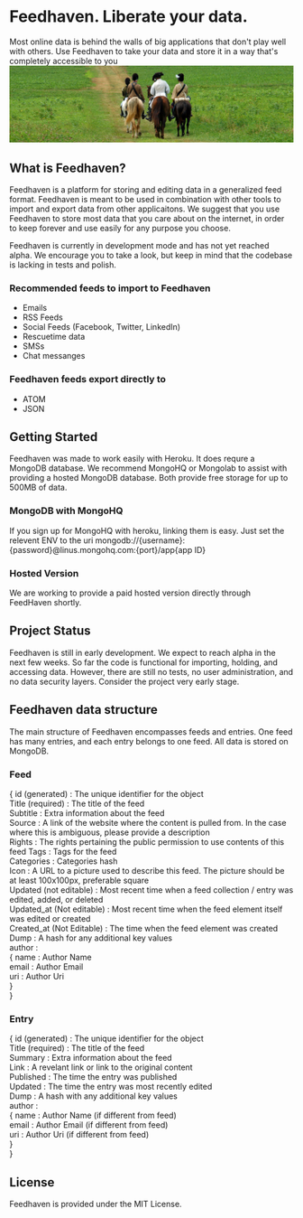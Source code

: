 # Feedhaven.  Liberate your data.
Most online data is behind the walls of big applications that don't play
well with others.  Use Feedhaven to take your data and store it in a way
that's completely accessible to you  
![revolution](doc/images/revolution_wide.png)
## What is Feedhaven?

Feedhaven is a platform for storing and editing data in a generalized feed format.  Feedhaven is meant to be used in combination with other tools to import and export data from other applicaitons.  We suggest that you use Feedhaven to store most data that you care about on the internet, in order to keep forever and use easily for any purpose you choose.  
  
Feedhaven is currently in development mode and has not yet reached
alpha.  We encourage you to take a look, but keep in mind that the
codebase is lacking in tests and polish.


### Recommended feeds to import to Feedhaven
* Emails
* RSS Feeds
* Social Feeds (Facebook, Twitter, LinkedIn)
* Rescuetime data
* SMSs
* Chat messanges

### Feedhaven feeds export directly to
* ATOM
* JSON

## Getting Started
Feedhaven was made to work easily with Heroku.  It does requre a MongoDB
database.  We recommend MongoHQ or Mongolab to assist with providing a
hosted MongoDB database.  Both provide free storage for up to 500MB of
data.

### MongoDB with MongoHQ
If you sign up for MongoHQ with heroku, linking them is easy.  Just set the relevent ENV to
the uri mongodb://{username}:{password}@linus.mongohq.com:{port}/app{app
ID}

### Hosted Version
We are working to provide a paid hosted version directly through
FeedHaven shortly.

## Project Status
Feedhaven is still in early development.  We expect to reach alpha in the next
few weeks.  So far the code is functional for importing, holding, and
accessing data.  However, there are still no tests, no user
administration, and no data security layers.  Consider the project very
early stage.

## Feedhaven data structure
The main structure of Feedhaven encompasses feeds and entries.  One feed has many entries, and each entry belongs to one feed.  All data is stored on MongoDB.

### Feed
{ id (generated) : The unique identifier for the object  
  Title (required) : The title of the feed  
  Subtitle : Extra information about the feed  
  Source : A link of the website where the content is pulled from. In the case where this is ambiguous, please provide a description  
  Rights : The rights pertaining the public permission to use contents of this feed 
  Tags : Tags for the feed  
  Categories : Categories hash  
  Icon : A URL to a picture used to describe this feed. The picture should be at least 100x100px, preferable square  
  Updated (not editable) : Most recent time when a feed collection / entry was edited, added, or deleted  
  Updated_at (Not editable) : Most recent time when the feed element itself was edited or created  
  Created_at (Not Editable) : The time when the feed element was created  
  Dump : A hash for any additional key values  
  author :  
            { name : Author Name  
              email : Author Email  
              uri : Author Uri  
              }  
}

### Entry
{ id (generated) : The unique identifier for the object  
  Title (required) : The title of the feed  
  Summary : Extra information about the feed  
  Link : A revelant link or link to the original content  
  Published : The time the entry was published  
  Updated : The time the entry was most recently edited  
  Dump : A hash with any additional key values  
  author :  
            { name : Author Name (if different from feed)   
              email : Author Email (if different from feed)  
              uri : Author Uri (if different from feed)  
              }  
}
  

## License
Feedhaven is provided under the MIT License.
